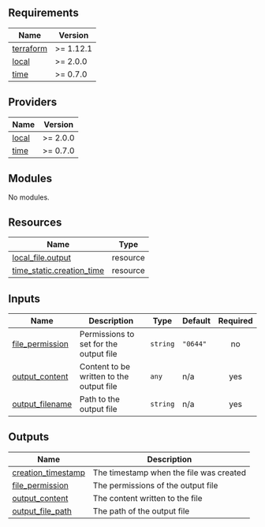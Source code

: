 ## Requirements

| Name | Version |
|------|---------|
| <a name="requirement_terraform"></a> [terraform](#requirement\_terraform) | >= 1.12.1 |
| <a name="requirement_local"></a> [local](#requirement\_local) | >= 2.0.0 |
| <a name="requirement_time"></a> [time](#requirement\_time) | >= 0.7.0 |

## Providers

| Name | Version |
|------|---------|
| <a name="provider_local"></a> [local](#provider\_local) | >= 2.0.0 |
| <a name="provider_time"></a> [time](#provider\_time) | >= 0.7.0 |

## Modules

No modules.

## Resources

| Name | Type |
|------|------|
| [local_file.output](https://registry.terraform.io/providers/hashicorp/local/latest/docs/resources/file) | resource |
| [time_static.creation_time](https://registry.terraform.io/providers/hashicorp/time/latest/docs/resources/static) | resource |

## Inputs

| Name | Description | Type | Default | Required |
|------|-------------|------|---------|:--------:|
| <a name="input_file_permission"></a> [file\_permission](#input\_file\_permission) | Permissions to set for the output file | `string` | `"0644"` | no |
| <a name="input_output_content"></a> [output\_content](#input\_output\_content) | Content to be written to the output file | `any` | n/a | yes |
| <a name="input_output_filename"></a> [output\_filename](#input\_output\_filename) | Path to the output file | `string` | n/a | yes |

## Outputs

| Name | Description |
|------|-------------|
| <a name="output_creation_timestamp"></a> [creation\_timestamp](#output\_creation\_timestamp) | The timestamp when the file was created |
| <a name="output_file_permission"></a> [file\_permission](#output\_file\_permission) | The permissions of the output file |
| <a name="output_output_content"></a> [output\_content](#output\_output\_content) | The content written to the file |
| <a name="output_output_file_path"></a> [output\_file\_path](#output\_output\_file\_path) | The path of the output file |
